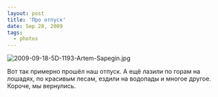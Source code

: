 ```yaml
---
layout: post
title: 'Про отпуск'
date: Sep 28, 2009
tags:
  - photos
---
```


![2009-09-18-5D-1193-Artem-Sapegin.jpg](photo://297)

Вот так примерно прошёл наш отпуск. А ещё лазили по горам на лошадях, по красивым лесам, ездили на водопады и многое другое. Короче, мы вернулись.
